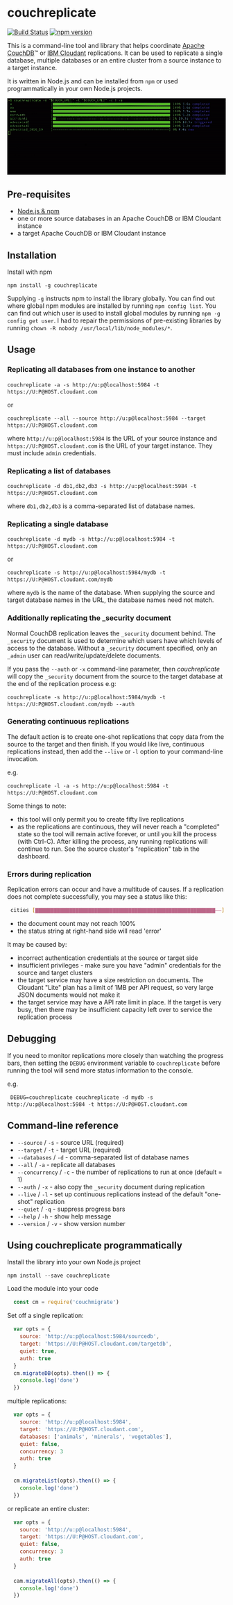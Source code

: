 # couchreplicate

[![Build Status](https://travis-ci.org/ibm-watson-data-lab/couchreplicate.svg?branch=master)](https://travis-ci.org/ibm-watson-data-lab/couchreplicate) [![npm version](https://badge.fury.io/js/couchreplicate.svg)](https://badge.fury.io/js/couchreplicate)

This is a command-line tool and library that helps coordinate [Apache CouchDB](http://couchdb.apache.org/)™ or [IBM Cloudant](https://www.ibm.com/cloud/cloudant) replications. It can be used to replicate a single database, multiple databases or an entire cluster from a source instance to a target instance.

It is written in Node.js and can be installed from `npm` or used programmatically in your own Node.js projects.

![screenshot](img/couchreplicate.gif)

## Pre-requisites

- [Node.js & npm](https://nodejs.org/en/)
- one or more source databases in an Apache CouchDB or IBM Cloudant instance
- a target Apache CouchDB or IBM Cloudant instance

## Installation

Install with npm

    npm install -g couchreplicate

Supplying `-g` instructs npm to install the library globally. You can find out where global npm modules are installed by running `npm config list`. You can find out which user is used to install global modules by running `npm -g config get user`. I had to repair the permissions of pre-existing libraries by running `chown -R nobody /usr/local/lib/node_modules/*`. 

## Usage

### Replicating all databases from one instance to another

    couchreplicate -a -s http://u:p@localhost:5984 -t https://U:P@HOST.cloudant.com

or 

    couchreplicate --all --source http://u:p@localhost:5984 --target https://U:P@HOST.cloudant.com

where `http://u:p@localhost:5984` is the URL of your source instance and `https://U:P@HOST.cloudant.com` is the URL of your target instance. They must include `admin` credentials.

### Replicating a list of databases

    couchreplicate -d db1,db2,db3 -s http://u:p@localhost:5984 -t https://U:P@HOST.cloudant.com

where `db1,db2,db3` is a comma-separated list of database names.

### Replicating a single database

    couchreplicate -d mydb -s http://u:p@localhost:5984 -t https://U:P@HOST.cloudant.com

or 

    couchreplicate -s http://u:p@localhost:5984/mydb -t https://U:P@HOST.cloudant.com/mydb

where `mydb` is the name of the database. When supplying the source and target database names in the URL, the database names need not match.

### Additionally replicating the _security document

Normal CouchDB replication leaves the `_security` document behind. The `_security` document is used to determine which users have which levels of access to the database. Without a `_security` document specified, only an `_admin` user can read/write/update/delete documents.

If you pass the `--auth` or `-x` command-line parameter, then *couchreplicate* will copy the `_security` document from the source to the target database at the end of the replication process e.g:

    couchreplicate -s http://u:p@localhost:5984/mydb -t https://U:P@HOST.cloudant.com/mydb --auth

### Generating continuous replications

The default action is to create one-shot replications that copy data from the source to the target and then finish. If you would like live, continuous replications instead, then add the `--live` or `-l` option to your command-line invocation.

e.g. 

    couchreplicate -l -a -s http://u:p@localhost:5984 -t https://U:P@HOST.cloudant.com

Some things to note:

- this tool will only permit you to create fifty live replications
- as the replications are continuous, they will never reach a "completed" state so the tool will remain active forever, or until you kill the process (with Ctrl-C). After killing the process, any running replications will continue to run. See the source cluster's "replication" tab in the dashboard.

### Errors during replication

Replication errors can occur and have a multitude of causes. If a replication does not complete successfully, you may see a status like this:

```sh
 cities [▇▇▇▇▇▇▇▇▇▇▇▇▇▇▇▇▇▇▇▇▇▇▇▇▇▇▇▇▇▇▇▇▇▇▇▇▇▇▇▇▇▇▇▇▇▇▇▇▇▇▇▇▇▇▇▇▇▇——] 97% 21.1s error
 ```

 - the document count may not reach 100%
 - the status string at right-hand side will read 'error'

 It may be caused by:

 - incorrect authentication credentials at the source or target side
 - insufficient privileges - make sure you have "admin" credentials for the source and target clusters
 - the target service may have a size restriction on documents. The Cloudant "Lite" plan has a limit of 1MB per API request, so very large JSON documents would not make it
 - the target service may have a API rate limit in place. If the target is very busy, then there may be insufficient capacity left over to service the replication process

 ## Debugging

 If you need to monitor replications more closely than watching the progress bars, then setting the `DEBUG` environment variable to `couchreplicate` before running the tool will send more status information to the console.

 e.g.

     DEBUG=couchreplicate couchreplicate -d mydb -s http://u:p@localhost:5984 -t https://U:P@HOST.cloudant.com

## Command-line reference

- `--source` / `-s` - source URL (required)
- `--target` / `-t` - target URL (required)
- `--databases` / `-d` - comma-separated list of database names
- `--all` / `-a` - replicate all databases
- `--concurrency` / `-c` - the number of replications to run at once (default = 1)
- `--auth` / `-x` - also copy the `_security` document during replication
- `--live` / `-l` - set up continuous replications instead of the default "one-shot" replication
- `--quiet` / `-q` - suppress progress bars
- `--help` / `-h` - show help message
- `--version` / `-v` - show version number

## Using couchreplicate programmatically

Install the library into your own Node.js project

    npm install --save couchreplicate

Load the module into your code

```js
  const cm = require('couchmigrate')
```

Set off a single replication:

```js
  var opts = {
    source: 'http://u:p@localhost:5984/sourcedb',
    target: 'https://U:P@HOST.cloudant.com/targetdb',
    quiet: true,
    auth: true 
  }
  cm.migrateDB(opts).then(() => {
    console.log('done')
  })
```

multiple replications:

```js
  var opts = {
    source: 'http://u:p@localhost:5984',
    target: 'https://U:P@HOST.cloudant.com',
    databases: ['animals', 'minerals', 'vegetables'],
    quiet: false,
    concurrency: 3
    auth: true 
  }
  
  cm.migrateList(opts).then(() => {
    console.log('done')
  })
```

or replicate an entire cluster:

```js
  var opts = {
    source: 'http://u:p@localhost:5984',
    target: 'https://U:P@HOST.cloudant.com',
    quiet: false,
    concurrency: 3
    auth: true 
  }
  
  cam.migrateAll(opts).then(() => {
    console.log('done')
  })
```
